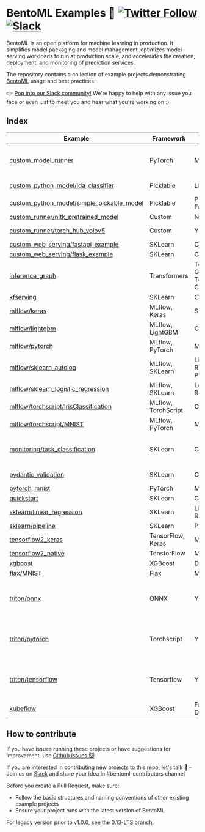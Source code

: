 # BentoML Examples 🎨 [![Twitter Follow](https://img.shields.io/twitter/follow/bentomlai?style=social)](https://twitter.com/bentomlai) [![Slack](https://img.shields.io/badge/Slack-Join-4A154B?style=social)](https://l.bentoml.com/join-slack)

BentoML is an open platform for machine learning in production. It simplifies
model packaging and model management, optimizes model serving workloads to run
at production scale, and accelerates the creation, deployment, and monitoring of
prediction services.

The repository contains a collection of example projects demonstrating
[BentoML](https://github.com/bentoml/BentoML) usage and best practices.

👉 [Pop into our Slack community!](https://join.slack.bentoml.org) We're happy
to help with any issue you face or even just to meet you and hear what you're
working on :)

## Index

| Example                                                                                                                                      | Framework           | Model                                | Functionality                                                              |
| -------------------------------------------------------------------------------------------------------------------------------------------- | ------------------- | ------------------------------------ | -------------------------------------------------------------------------- |
| [custom_model_runner](https://github.com/bentoml/BentoML/tree/main/examples/custom_model_runner)                                             | PyTorch             | MNIST                                | Custom Model Runner, Prometheus, gRPC                                      |
| [custom_python_model/lda_classifier](https://github.com/bentoml/BentoML/tree/main/examples/custom_python_model/lda_classifier)               | Picklable           | LDA                                  | Custom Python Model                                                        |
| [custom_python_model/simple_pickable_model](https://github.com/bentoml/BentoML/tree/main/examples/custom_python_model/simple_pickable_model) | Picklable           | Python Function                      |                                                                            |
| [custom_runner/nltk_pretrained_model](https://github.com/bentoml/BentoML/tree/main/examples/custom_runner/nltk_pretrained_model)             | Custom              | NLTK                                 | Custom Runner                                                              |
| [custom_runner/torch_hub_yolov5](https://github.com/bentoml/BentoML/tree/main/examples/custom_runner/torch_hub_yolov5)                       | Custom              | YOLOv5                               | Custom Runner, Torch Hub                                                   |
| [custom_web_serving/fastapi_example](https://github.com/bentoml/BentoML/tree/main/examples/custom_web_serving/fastapi_example)               | SKLearn             | Classification                       | FastAPI                                                                    |
| [custom_web_serving/flask_example](https://github.com/bentoml/BentoML/tree/main/examples/custom_web_serving/flask_example)                   | SKLearn             | Classification                       | Flask                                                                      |
| [inference_graph](https://github.com/bentoml/BentoML/tree/main/examples/inference_graph)                                                     | Transformers        | Text Generation, Text Classification | Hugging Face Model Hub, Inference Graph                                    |
| [kfserving](https://github.com/bentoml/BentoML/tree/main/examples/kfserving)                                                                 | SKLearn             | Classification                       | KServe                                                                     |
| [mlflow/keras](https://github.com/bentoml/BentoML/tree/main/examples/mlflow/keras)                                                           | MLflow, Keras       | Sequential                           |                                                                            |
| [mlflow/lightgbm](https://github.com/bentoml/BentoML/tree/main/examples/mlflow/lightgbm)                                                     | MLflow, LightGBM    | Classification                       |                                                                            |
| [mlflow/pytorch](https://github.com/bentoml/BentoML/tree/main/examples/mlflow/pytorch)                                                       | MLflow, PyTorch     | MNIST                                |                                                                            |
| [mlflow/sklearn_autolog](https://github.com/bentoml/BentoML/tree/main/examples/mlflow/sklearn_autolog)                                       | MLflow, SKLearn     | Linear Regression, Pipeline          | MLflow Automatic Logging                                                   |
| [mlflow/sklearn_logistic_regression](https://github.com/bentoml/BentoML/tree/main/examples/mlflow/sklearn_logistic_regression)               | MLflow, SKLearn     | Logistic Regression                  |                                                                            |
| [mlflow/torchscript/IrisClassification](https://github.com/bentoml/BentoML/tree/main/examples/mlflow/torchscript/IrisClassification)         | MLflow, TorchScript | Classfication                        | MLflow Log Model                                                           |
| [mlflow/torchscript/MNIST](https://github.com/bentoml/BentoML/tree/main/examples/mlflow/torchscript/MNIST)                                   | MLflow, PyTorch     | MNIST                                | MLflow Log Model                                                           |
| [monitoring/task_classification](https://github.com/bentoml/BentoML/tree/main/examples/monitoring/task_classification)                       | SKLearn             | Classfication                        | Model Monitoring, Classification Tasks                                     |
| [pydantic_validation](https://github.com/bentoml/BentoML/tree/main/examples/pydantic_validation)                                             | SKLearn             | Classification                       | Pydantic Model, Validation                                                 |
| [pytorch_mnist](https://github.com/bentoml/BentoML/tree/main/examples/pytorch_mnist)                                                         | PyTorch             | MNIST                                |                                                                            |
| [quickstart](https://github.com/bentoml/BentoML/tree/main/examples/quickstart)                                                               | SKLearn             | Classification                       | Notebook                                                                   |
| [sklearn/linear_regression](https://github.com/bentoml/BentoML/tree/main/examples/sklearn/linear_regression)                                 | SKLearn             | Linear Regression                    |                                                                            |
| [sklearn/pipeline](https://github.com/bentoml/BentoML/tree/main/examples/sklearn/pipeline)                                                   | SKLearn             | Pipeline                             |                                                                            |
| [tensorflow2_keras](https://github.com/bentoml/BentoML/tree/main/examples/tensorflow2_keras)                                                 | TensorFlow, Keras   | MNIST                                | Notebook                                                                   |
| [tensorflow2_native](https://github.com/bentoml/BentoML/tree/main/examples/tensorflow2_native)                                               | TensforFlow         | MNIST                                | Notebook                                                                   |
| [xgboost](https://github.com/bentoml/BentoML/tree/main/examples/xgboost)                                                                     | XGBoost             | DMatrix                              |                                                                            |
| [flax/MNIST](https://github.com/bentoml/BentoML/tree/main/examples/flax/MNIST)                                                               | Flax                | MNIST                                | gRPC, Testing                                                              |
| [triton/onnx](https://github.com/bentoml/BentoML/tree/main/examples/triton/onnx)                                                             | ONNX                | YOLOv5                               | Triton Inference Server, gRPC, Python SDK (Containerization, Serve, Build) |
| [triton/pytorch](https://github.com/bentoml/BentoML/tree/main/examples/triton/pytorch)                                                       | Torchscript         | YOLOv5                               | Triton Inference Server, gRPC, Python SDK (Containerization, Serve, Build) |
| [triton/tensorflow](https://github.com/bentoml/BentoML/tree/main/examples/triton/tensorflow)                                                 | Tensorflow          | YOLOv5                               | Triton Inference Server, gRPC, Python SDK (Containerization, Serve, Build) |
| [kubeflow](https://github.com/bentoml/BentoML/tree/main/examples/kubeflow)                                                                   | XGBoost             | Fraud Detection                      | Kubeflow, Notebook                                                         |

## How to contribute

If you have issues running these projects or have suggestions for improvement,
use [Github Issues 🐱](https://github.com/bentoml/BentoML/issues/new)

If you are interested in contributing new projects to this repo, let's talk 🥰 -
Join us on
[Slack](https://join.slack.com/t/bentoml/shared_invite/enQtNjcyMTY3MjE4NTgzLTU3ZDc1MWM5MzQxMWQxMzJiNTc1MTJmMzYzMTYwMjQ0OGEwNDFmZDkzYWQxNzgxYWNhNjAxZjk4MzI4OGY1Yjg)
and share your idea in #bentoml-contributors channel

Before you create a Pull Request, make sure:

- Follow the basic structures and naming conventions of other existing example
  projects
- Ensure your project runs with the latest version of BentoML

For legacy version prior to v1.0.0, see the
[0.13-LTS branch](https://github.com/bentoml/gallery/tree/0.13-LTS).
